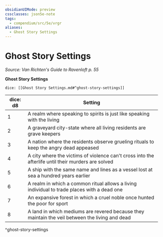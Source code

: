 ```yaml
---
obsidianUIMode: preview
cssclasses: json5e-note
tags:
  - compendium/src/5e/vrgr
aliases:
  - Ghost Story Settings
---
```

# Ghost Story Settings
*Source: Van Richten's Guide to Ravenloft p. 55* 

**Ghost Story Settings**

`dice: [[Ghost Story Settings.md#^ghost-story-settings]]`

| dice: d8 | Setting |
|----------|---------|
| 1 | A realm where speaking to spirits is just like speaking with the living |
| 2 | A graveyard city-state where all living residents are grave keepers |
| 3 | A nation where the residents observe grueling rituals to keep the angry dead appeased |
| 4 | A city where the victims of violence can't cross into the afterlife until their murders are solved |
| 5 | A ship with the same name and lines as a vessel lost at sea a hundred years earlier |
| 6 | A realm in which a common ritual allows a living individual to trade places with a dead one |
| 7 | An expansive forest in which a cruel noble once hunted the poor for sport |
| 8 | A land in which mediums are revered because they maintain the veil between the living and dead |
^ghost-story-settings
